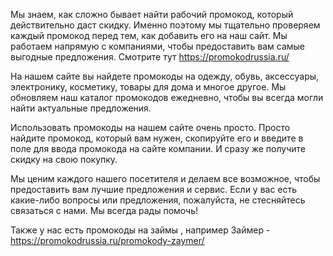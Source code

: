 Мы знаем, как сложно бывает найти рабочий промокод, который действительно даст скидку. Именно поэтому мы тщательно проверяем каждый промокод перед тем, как добавить его на наш сайт. Мы работаем напрямую с компаниями, чтобы предоставить вам самые выгодные предложения. Смотрите тут https://promokodrussia.ru/

На нашем сайте вы найдете промокоды на одежду, обувь, аксессуары, электронику, косметику, товары для дома и многое другое. Мы обновляем наш каталог промокодов ежедневно, чтобы вы всегда могли найти актуальные предложения.

Использовать промокоды на нашем сайте очень просто. Просто найдите промокод, который вам нужен, скопируйте его и введите в поле для ввода промокода на сайте компании. И сразу же получите скидку на свою покупку.

Мы ценим каждого нашего посетителя и делаем все возможное, чтобы предоставить вам лучшие предложения и сервис. Если у вас есть какие-либо вопросы или предложения, пожалуйста, не стесняйтесь связаться с нами. Мы всегда рады помочь!

Также у нас есть промокоды на займы , например Займер - https://promokodrussia.ru/promokody-zaymer/
